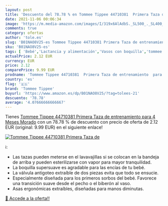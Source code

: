 ```yaml
---
layout: post
title: 'Descuento del 78.78 % en Tommee Tippee 44710381  Primera Taza de '
date: 2021-11-06 00:06:34
image: 'https://m.media-amazon.com/images/I/319x6AlAdbS._SL500_._SL400_.jpg'
comments: true
category: ofertas
author: 'tole.es'
slug: 'B01NAO8V25-es Tommee Tippee 44710381 Primera Taza de entrenamiento para...'
sku: 'B01NAO8V25-es'
tags: [ 'Bebé','Lactancia y alimentación','Vasos con boquilla','tommee','tommee tippee', ]
actualPrice: 2.12 EUR
currency: EUR
price: 2.12
comparePrice: 9.99 EUR
prodname: 'Tommee Tippee 44710381  Primera Taza de entrenamiento  para 4 Meses  Morado'
country: 'es'
flag: '🇪🇸'
brand: 'Tommee Tippee'
buyurl: 'https://www.amazon.es/dp/B01NAO8V25/?tag=tolees-21'
descuento: '78.78'
average: '4.07666666666667'
---
```


Tienes [Tommee Tippee 44710381  Primera Taza de entrenamiento  para 4 Meses  Morado](https://www.amazon.es/dp/B01NAO8V25/?tag=tolees-21) con un 78.78 % de descuento con precio de oferta de 2.12 EUR (original: 9.99 EUR) en el siguiente enlace!

[![Tommee Tippee 44710381  Primera Taza de ](https://m.media-amazon.com/images/I/319x6AlAdbS._SL500_._SL400_.jpg)](https://www.amazon.es/dp/B01NAO8V25/?tag=tolees-21)

ℹ️:

- Las tazas pueden meterse en el lavavajillas si se colocan en la bandeja de arriba y pueden esterilizarse con vapor para mayor tranquilidad.
- La boquilla supersuave es agradable para las encías de tu bebé.
- La válvula antigoteo extraíble de dos piezas evita que todo se ensucie.
- Especialmente diseñada para los primeros sorbos del bebé. Favorece una transición suave desde el pecho o el biberón al vaso.
- Asas ergonómicas extraíbles, diseñadas para manos diminutas.

[🛒 Accede a la oferta!!](https://www.amazon.es/dp/B01NAO8V25/?tag=tolees-21)
